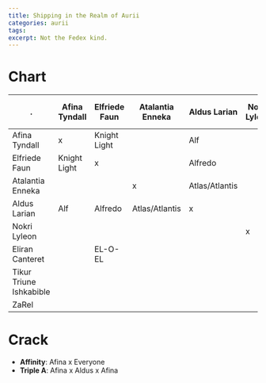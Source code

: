 ```yaml
---
title: Shipping in the Realm of Aurii
categories: aurii
tags: 
excerpt: Not the Fedex kind.
---
```


# Chart

.                       | Afina Tyndall | Elfriede Faun | Atalantia Enneka | Aldus Larian   | Nokri Lyleon | Eliran Canteret | Tikur Triune Ishkabible | ZaRel
------------------------|---------------|---------------|------------------|----------------|--------------|-----------------|-------------------------|------
Afina Tyndall           | x             | Knight Light  |                  | Alf            |              |                 |                         |
Elfriede Faun           | Knight Light  | x             |                  | Alfredo        |              | EL-O-EL         |                         |
Atalantia Enneka        |               |               | x                | Atlas/Atlantis |              |                 |                         |
Aldus Larian            | Alf           | Alfredo       | Atlas/Atlantis   | x              |              |                 |                         |
Nokri Lyleon            |               |               |                  |                | x            |                 |                         |
Eliran Canteret         |               | EL-O-EL       |                  |                |              | x               |                         |
Tikur Triune Ishkabible |               |               |                  |                |              |                 | x                       |
ZaRel                   |               |               |                  |                |              |                 |                         | x

# Crack

* **Affinity**: Afina x Everyone
* **Triple A**: Afina x Aldus x Afina